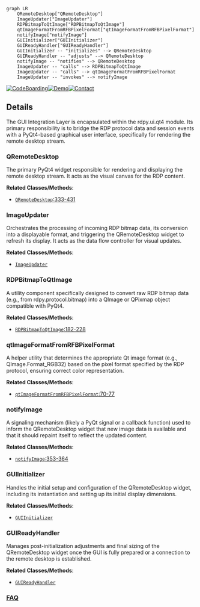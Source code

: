 ```mermaid
graph LR
    QRemoteDesktop["QRemoteDesktop"]
    ImageUpdater["ImageUpdater"]
    RDPBitmapToQtImage["RDPBitmapToQtImage"]
    qtImageFormatFromRFBPixelFormat["qtImageFormatFromRFBPixelFormat"]
    notifyImage["notifyImage"]
    GUIInitializer["GUIInitializer"]
    GUIReadyHandler["GUIReadyHandler"]
    GUIInitializer -- "initializes" --> QRemoteDesktop
    GUIReadyHandler -- "adjusts" --> QRemoteDesktop
    notifyImage -- "notifies" --> QRemoteDesktop
    ImageUpdater -- "calls" --> RDPBitmapToQtImage
    ImageUpdater -- "calls" --> qtImageFormatFromRFBPixelFormat
    ImageUpdater -- "invokes" --> notifyImage
```

[![CodeBoarding](https://img.shields.io/badge/Generated%20by-CodeBoarding-9cf?style=flat-square)](https://github.com/CodeBoarding/GeneratedOnBoardings)[![Demo](https://img.shields.io/badge/Try%20our-Demo-blue?style=flat-square)](https://www.codeboarding.org/demo)[![Contact](https://img.shields.io/badge/Contact%20us%20-%20contact@codeboarding.org-lightgrey?style=flat-square)](mailto:contact@codeboarding.org)

## Details

The GUI Integration Layer is encapsulated within the rdpy.ui.qt4 module. Its primary responsibility is to bridge the RDP protocol data and session events with a PyQt4-based graphical user interface, specifically for rendering the remote desktop stream.

### QRemoteDesktop
The primary PyQt4 widget responsible for rendering and displaying the remote desktop stream. It acts as the visual canvas for the RDP content.


**Related Classes/Methods**:

- <a href="https://github.com/citronneur/rdpy/blob/master/rdpy/ui/qt4.py#L333-L431" target="_blank" rel="noopener noreferrer">`QRemoteDesktop`:333-431</a>


### ImageUpdater
Orchestrates the processing of incoming RDP bitmap data, its conversion into a displayable format, and triggering the QRemoteDesktop widget to refresh its display. It acts as the data flow controller for visual updates.


**Related Classes/Methods**:

- <a href="https://github.com/citronneur/rdpy/blob/master/rdpy/ui/qt4.py" target="_blank" rel="noopener noreferrer">`ImageUpdater`</a>


### RDPBitmapToQtImage
A utility component specifically designed to convert raw RDP bitmap data (e.g., from rdpy.protocol.bitmap) into a QImage or QPixmap object compatible with PyQt4.


**Related Classes/Methods**:

- <a href="https://github.com/citronneur/rdpy/blob/master/rdpy/ui/qt4.py#L182-L228" target="_blank" rel="noopener noreferrer">`RDPBitmapToQtImage`:182-228</a>


### qtImageFormatFromRFBPixelFormat
A helper utility that determines the appropriate Qt image format (e.g., QImage.Format_RGB32) based on the pixel format specified by the RDP protocol, ensuring correct color representation.


**Related Classes/Methods**:

- <a href="https://github.com/citronneur/rdpy/blob/master/rdpy/ui/qt4.py#L70-L77" target="_blank" rel="noopener noreferrer">`qtImageFormatFromRFBPixelFormat`:70-77</a>


### notifyImage
A signaling mechanism (likely a PyQt signal or a callback function) used to inform the QRemoteDesktop widget that new image data is available and that it should repaint itself to reflect the updated content.


**Related Classes/Methods**:

- <a href="https://github.com/citronneur/rdpy/blob/master/rdpy/ui/qt4.py#L353-L364" target="_blank" rel="noopener noreferrer">`notifyImage`:353-364</a>


### GUIInitializer
Handles the initial setup and configuration of the QRemoteDesktop widget, including its instantiation and setting up its initial display dimensions.


**Related Classes/Methods**:

- <a href="https://github.com/citronneur/rdpy/blob/master/rdpy/ui/qt4.py" target="_blank" rel="noopener noreferrer">`GUIInitializer`</a>


### GUIReadyHandler
Manages post-initialization adjustments and final sizing of the QRemoteDesktop widget once the GUI is fully prepared or a connection to the remote desktop is established.


**Related Classes/Methods**:

- <a href="https://github.com/citronneur/rdpy/blob/master/rdpy/ui/qt4.py" target="_blank" rel="noopener noreferrer">`GUIReadyHandler`</a>




### [FAQ](https://github.com/CodeBoarding/GeneratedOnBoardings/tree/main?tab=readme-ov-file#faq)